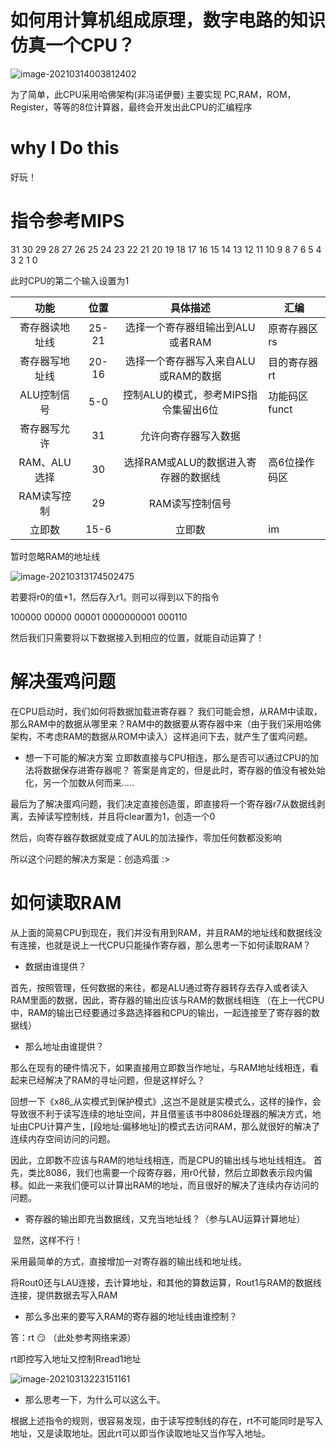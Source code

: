 # 如何用计算机组成原理，数字电路的知识仿真一个CPU？



![image-20210314003812402](https://i.loli.net/2021/03/14/MQBJ62la5RkzxIL.png)

为了简单，此CPU采用哈佛架构(非冯诺伊曼)
主要实现 PC,RAM，ROM，Register，等等的8位计算器，最终会开发出此CPU的汇编程序

# why I Do this

好玩！

# 指令参考MIPS

31 30 29 28 27 26 25 24 23 22 21 20 19 18 17 16 15 14 13 12 11 10 9 8 7 6 5 4 3 2 1 0

此时CPU的第二个输入设置为1

|      功能      | 位置  |               具体描述               | 汇编          |
| :------------: | :---: | :----------------------------------: | ------------- |
| 寄存器读地址线 | 25-21 |   选择一个寄存器组输出到ALU或者RAM   | 原寄存器区rs  |
| 寄存器写地址线 | 20-16 | 选择一个寄存器写入来自ALU或RAM的数据 | 目的寄存器rt  |
|  ALU控制信号   |  5-0  | 控制ALU的模式，参考MIPS指令集留出6位 | 功能码区funct |
|  寄存器写允许  |  31   |         允许向寄存器写入数据         |               |
|  RAM、ALU选择  |  30   | 选择RAM或ALU的数据进入寄存器的数据线 | 高6位操作码区 |
|  RAM读写控制   |  29   |           RAM读写控制信号            |               |
|     立即数     | 15-6  |                立即数                | im            |

暂时忽略RAM的地址线

![image-20210313174502475](https://i.loli.net/2021/03/13/kAZ97BNV15rLORH.png)

若要将r0的值+1，然后存入r1。则可以得到以下的指令

100000 00000 00001 0000000001 000110

然后我们只需要将以下数据接入到相应的位置，就能自动运算了！


# 解决蛋鸡问题

在CPU启动时，我们如何将数据加载进寄存器？
我们可能会想，从RAM中读取，那么RAM中的数据从哪里来？RAM中的数据要从寄存器中来（由于我们采用哈佛架构，不考虑RAM的数据从ROM中读入）这样追问下去，就产生了蛋鸡问题。
+ 想一下可能的解决方案
立即数直接与CPU相连，那么是否可以通过CPU的加法将数据保存进寄存器呢？
答案是肯定的，但是此时，寄存器的值没有被处始化，另一个加数从何而来.....

最后为了解决蛋鸡问题，我们决定直接创造蛋，即直接将一个寄存器r7从数据线剥离，去掉读写控制线，并且将clear置为1，创造一个0

然后，向寄存器存数据就变成了AUL的加法操作，零加任何数都没影响

所以这个问题的解决方案是：创造鸡蛋 :>

# 如何读取RAM

从上面的简易CPU到现在，我们并没有用到RAM，并且RAM的地址线和数据线没有连接，也就是说上一代CPU只能操作寄存器，那么思考一下如何读取RAM？

+ 数据由谁提供？

​		首先，按照管理，任何数据的来往，都是ALU通过寄存器转存去存入或者读入RAM里面的数据，因此，寄存器的输出应该与RAM的数据线相连 （在上一代CPU中，RAM的输出已经要通过多路选择器和CPU的输出，一起连接至了寄存器的数据线）

+ 那么地址由谁提供？

​		那么在现有的硬件情况下，如果直接用立即数当作地址，与RAM地址线相连，看起来已经解决了RAM的寻址问题，但是这样好么？

​		回想一下《x86_从实模式到保护模式》,这岂不是就是实模式么，这样的操作，会导致很不利于读写连续的地址空间，并且借鉴该书中8086处理器的解决方式，地址由CPU计算产生，[段地址:偏移地址]的模式去访问RAM，那么就很好的解决了连续内存空间访问的问题。

因此，立即数不应该与RAM的地址线相连，而是CPU的输出线与地址线相连。
首先，类比8086，我们也需要一个段寄存器，用r0代替，然后立即数表示段内偏移。如此一来我们便可以计算出RAM的地址，而且很好的解决了连续内存访问的问题。

+ 寄存器的输出即充当数据线，又充当地址线？（参与LAU运算计算地址）

​		显然，这样不行！

采用最简单的方式，直接增加一对寄存器的输出线和地址线。

将Rout0还与LAU连接，去计算地址，和其他的算数运算，Rout1与RAM的数据线连接，提供数据去写入RAM

+ 那么多出来的要写入RAM的寄存器的地址线由谁控制？

答：rt  😏️ （此处参考网络来源）

rt即控写入地址又控制Rread1地址

![image-20210313223151161](https://i.loli.net/2021/03/13/5VFALjfoMCJgtql.png)

+ 那么思考一下，为什么可以这么干。

根据上述指令的规则，很容易发现，由于读写控制线的存在，rt不可能同时是写入地址，又是读取地址。因此rt可以即当作读取地址又当作写入地址。
